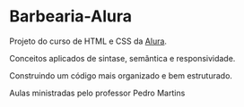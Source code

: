 # <h1>Barbearia-Alura</h1>

Projeto do curso de HTML e CSS da [Alura](https://www.alura.com.br/).

Conceitos aplicados de sintase, semântica e responsividade.

Construindo um código mais organizado e bem estruturado. 

Aulas ministradas pelo professor Pedro Martins
